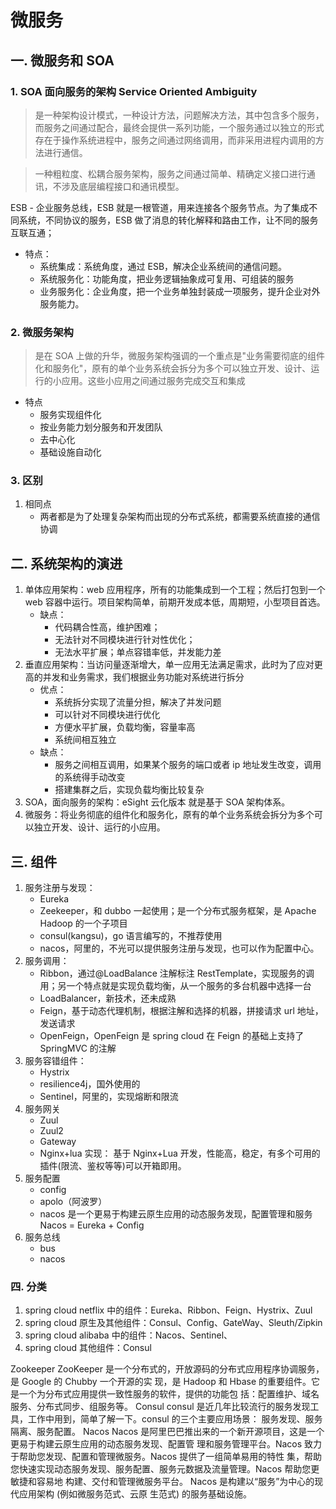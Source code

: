 # 微服务

## 一. 微服务和 SOA

### 1. SOA 面向服务的架构 Service Oriented Ambiguity

> 是一种架构设计模式，一种设计方法，问题解决方法，其中包含多个服务，而服务之间通过配合，最终会提供一系列功能，一个服务通过以独立的形式存在于操作系统进程中，服务之间通过网络调用，而非采用进程内调用的方法进行通信。

> 一种粗粒度、松耦合服务架构，服务之间通过简单、精确定义接口进行通讯，不涉及底层编程接口和通讯模型。

ESB - 企业服务总线，ESB 就是一根管道，用来连接各个服务节点。为了集成不同系统，不同协议的服务，ESB 做了消息的转化解释和路由工作，让不同的服务互联互通；

- 特点：
  - 系统集成：系统角度，通过 ESB，解决企业系统间的通信问题。
  - 系统服务化：功能角度，把业务逻辑抽象成可复用、可组装的服务
  - 业务服务化：企业角度，把一个业务单独封装成一项服务，提升企业对外服务能力。

### 2. 微服务架构

> 是在 SOA 上做的升华，微服务架构强调的一个重点是"业务需要彻底的组件化和服务化"，原有的单个业务系统会拆分为多个可以独立开发、设计、运行的小应用。这些小应用之间通过服务完成交互和集成

- 特点
  - 服务实现组件化
  - 按业务能力划分服务和开发团队
  - 去中心化
  - 基础设施自动化

### 3. 区别

1. 相同点
   - 两者都是为了处理复杂架构而出现的分布式系统，都需要系统直接的通信协调

## 二. 系统架构的演进

1. 单体应用架构：web 应用程序，所有的功能集成到一个工程；然后打包到一个 web 容器中运行。项目架构简单，前期开发成本低，周期短，小型项目首选。
   - 缺点：
     - 代码耦合性高，维护困难；
     - 无法针对不同模块进行针对性优化；
     - 无法水平扩展；单点容错率低，并发能力差
2. 垂直应用架构：当访问量逐渐增大，单一应用无法满足需求，此时为了应对更高的并发和业务需求，我们根据业务功能对系统进行拆分
   - 优点：
     - 系统拆分实现了流量分担，解决了并发问题
     - 可以针对不同模块进行优化
     - 方便水平扩展，负载均衡，容量率高
     - 系统间相互独立
   - 缺点：
     - 服务之间相互调用，如果某个服务的端口或者 ip 地址发生改变，调用的系统得手动改变
     - 搭建集群之后，实现负载均衡比较复杂
3. SOA，面向服务的架构：eSight 云化版本 就是基于 SOA 架构体系。
4. 微服务：将业务彻底的组件化和服务化，原有的单个业务系统会拆分为多个可以独立开发、设计、运行的小应用。

## 三. 组件

1. 服务注册与发现：
   - Eureka
   - Zeekeeper，和 dubbo 一起使用；是一个分布式服务框架，是 Apache Hadoop 的一个子项目
   - consul(kangsu)，go 语言编写的，不推荐使用
   - nacos，阿里的，不光可以提供服务注册与发现，也可以作为配置中心。
2. 服务调用：
   - Ribbon，通过@LoadBalance 注解标注 RestTemplate，实现服务的调用；另一个特点就是实现负载均衡，从一个服务的多台机器中选择一台
   - LoadBalancer，新技术，还未成熟
   - Feign，基于动态代理机制，根据注解和选择的机器，拼接请求 url 地址，发送请求
   - OpenFeign，OpenFeign 是 spring cloud 在 Feign 的基础上支持了 SpringMVC 的注解
3. 服务容错组件：
   - Hystrix
   - resilience4j，国外使用的
   - Sentinel，阿里的，实现熔断和限流
4. 服务网关
   - Zuul
   - Zuul2
   - Gateway
   - Nginx+lua 实现： 基于 Nginx+Lua 开发，性能高，稳定，有多个可用的插件(限流、鉴权等等)可以开箱即用。
5. 服务配置
   - config
   - apolo（阿波罗）
   - nacos 是一个更易于构建云原生应用的动态服务发现，配置管理和服务 Nacos = Eureka + Config
6. 服务总线
   - bus
   - nacos

### 四. 分类

1. spring cloud netflix 中的组件：Eureka、Ribbon、Feign、Hystrix、Zuul
2. spring cloud 原生及其他组件：Consul、Config、GateWay、Sleuth/Zipkin
3. spring cloud alibaba 中的组件：Nacos、Sentinel、
4. spring cloud 其他组件：Consul

Zookeeper
ZooKeeper 是一个分布式的，开放源码的分布式应用程序协调服务，是 Google 的 Chubby 一个开源的实
现，是 Hadoop 和 Hbase 的重要组件。它是一个为分布式应用提供一致性服务的软件，提供的功能包
括：配置维护、域名服务、分布式同步、组服务等。
Consul
consul 是近几年比较流行的服务发现工具，工作中用到，简单了解一下。consul 的三个主要应用场景：
服务发现、服务隔离、服务配置。
Nacos
Nacos 是阿里巴巴推出来的一个新开源项目，这是一个更易于构建云原生应用的动态服务发现、配置管
理和服务管理平台。Nacos 致力于帮助您发现、配置和管理微服务。Nacos 提供了一组简单易用的特性
集，帮助您快速实现动态服务发现、服务配置、服务元数据及流量管理。Nacos 帮助您更敏捷和容易地
构建、交付和管理微服务平台。 Nacos 是构建以“服务”为中心的现代应用架构 (例如微服务范式、云原
生范式) 的服务基础设施。
